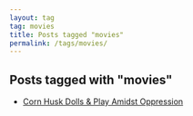 ```yaml
---
layout: tag
tag: movies
title: Posts tagged "movies"
permalink: /tags/movies/
---
```


## Posts tagged with "movies"
- [Corn Husk Dolls & Play Amidst Oppression](/corn-husk-dolls/)
